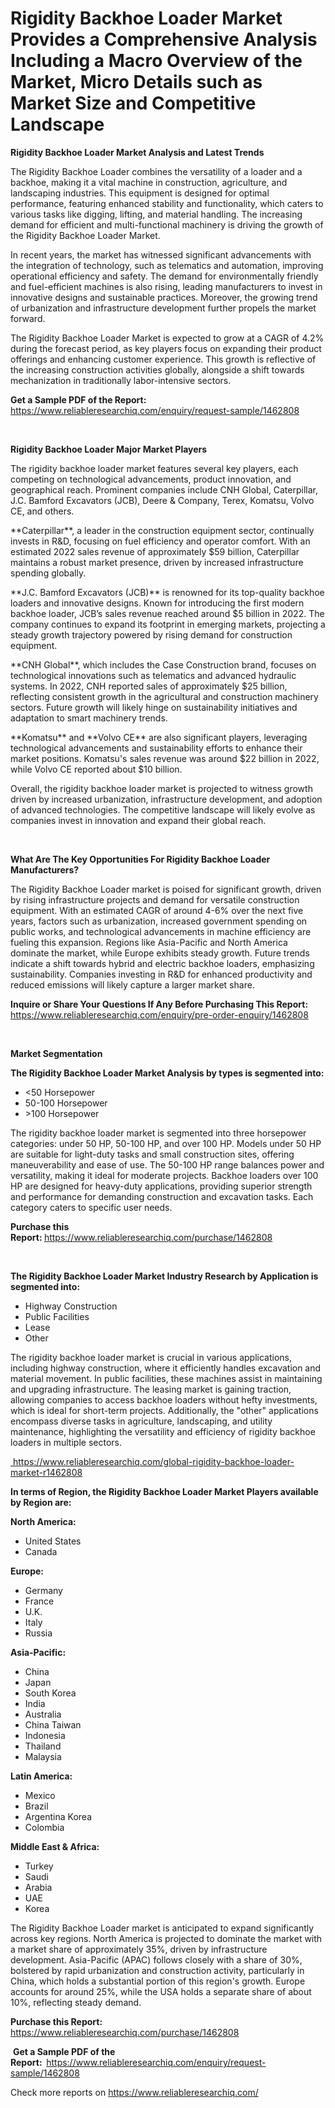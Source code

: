 <p><h1>Rigidity Backhoe Loader Market Provides a Comprehensive Analysis Including a Macro Overview of the Market, Micro Details such as Market Size and Competitive Landscape</h1></p><p><strong>Rigidity Backhoe Loader Market Analysis and Latest Trends</strong></p>
<p><p>The Rigidity Backhoe Loader combines the versatility of a loader and a backhoe, making it a vital machine in construction, agriculture, and landscaping industries. This equipment is designed for optimal performance, featuring enhanced stability and functionality, which caters to various tasks like digging, lifting, and material handling. The increasing demand for efficient and multi-functional machinery is driving the growth of the Rigidity Backhoe Loader Market.</p><p>In recent years, the market has witnessed significant advancements with the integration of technology, such as telematics and automation, improving operational efficiency and safety. The demand for environmentally friendly and fuel-efficient machines is also rising, leading manufacturers to invest in innovative designs and sustainable practices. Moreover, the growing trend of urbanization and infrastructure development further propels the market forward.</p><p>The Rigidity Backhoe Loader Market is expected to grow at a CAGR of 4.2% during the forecast period, as key players focus on expanding their product offerings and enhancing customer experience. This growth is reflective of the increasing construction activities globally, alongside a shift towards mechanization in traditionally labor-intensive sectors.</p></p>
<p><strong>Get a Sample PDF of the Report:&nbsp;</strong> <a href="https://www.reliableresearchiq.com/enquiry/request-sample/1462808?utm_campaign=2233&utm_medium=2&utm_source=Github&utm_content=ia&utm_term=27022025&utm_id=rigidity-backhoe-loader">https://www.reliableresearchiq.com/enquiry/request-sample/1462808</a></p>
<p>&nbsp;</p>
<p><strong>Rigidity Backhoe Loader Major Market Players</strong></p>
<p><p>The rigidity backhoe loader market features several key players, each competing on technological advancements, product innovation, and geographical reach. Prominent companies include CNH Global, Caterpillar, J.C. Bamford Excavators (JCB), Deere & Company, Terex, Komatsu, Volvo CE, and others.</p><p>**Caterpillar**, a leader in the construction equipment sector, continually invests in R&D, focusing on fuel efficiency and operator comfort. With an estimated 2022 sales revenue of approximately $59 billion, Caterpillar maintains a robust market presence, driven by increased infrastructure spending globally.</p><p>**J.C. Bamford Excavators (JCB)** is renowned for its top-quality backhoe loaders and innovative designs. Known for introducing the first modern backhoe loader, JCB’s sales revenue reached around $5 billion in 2022. The company continues to expand its footprint in emerging markets, projecting a steady growth trajectory powered by rising demand for construction equipment.</p><p>**CNH Global**, which includes the Case Construction brand, focuses on technological innovations such as telematics and advanced hydraulic systems. In 2022, CNH reported sales of approximately $25 billion, reflecting consistent growth in the agricultural and construction machinery sectors. Future growth will likely hinge on sustainability initiatives and adaptation to smart machinery trends.</p><p>**Komatsu** and **Volvo CE** are also significant players, leveraging technological advancements and sustainability efforts to enhance their market positions. Komatsu's sales revenue was around $22 billion in 2022, while Volvo CE reported about $10 billion.</p><p>Overall, the rigidity backhoe loader market is projected to witness growth driven by increased urbanization, infrastructure development, and adoption of advanced technologies. The competitive landscape will likely evolve as companies invest in innovation and expand their global reach.</p></p>
<p>&nbsp;</p>
<p><strong>What Are The Key Opportunities For Rigidity Backhoe Loader Manufacturers?</strong></p>
<p><p>The Rigidity Backhoe Loader market is poised for significant growth, driven by rising infrastructure projects and demand for versatile construction equipment. With an estimated CAGR of around 4-6% over the next five years, factors such as urbanization, increased government spending on public works, and technological advancements in machine efficiency are fueling this expansion. Regions like Asia-Pacific and North America dominate the market, while Europe exhibits steady growth. Future trends indicate a shift towards hybrid and electric backhoe loaders, emphasizing sustainability. Companies investing in R&D for enhanced productivity and reduced emissions will likely capture a larger market share.</p></p>
<p><strong>Inquire or Share Your Questions If Any Before Purchasing This Report:</strong> <a href="https://www.reliableresearchiq.com/enquiry/pre-order-enquiry/1462808?utm_campaign=2233&utm_medium=2&utm_source=Github&utm_content=ia&utm_term=27022025&utm_id=rigidity-backhoe-loader">https://www.reliableresearchiq.com/enquiry/pre-order-enquiry/1462808</a></p>
<p>&nbsp;</p>
<p><strong>Market Segmentation</strong></p>
<p><strong>The Rigidity Backhoe Loader Market Analysis by types is segmented into:</strong></p>
<p><ul><li><50 Horsepower</li><li>50-100 Horsepower</li><li>>100 Horsepower</li></ul></p>
<p><p>The rigidity backhoe loader market is segmented into three horsepower categories: under 50 HP, 50-100 HP, and over 100 HP. Models under 50 HP are suitable for light-duty tasks and small construction sites, offering maneuverability and ease of use. The 50-100 HP range balances power and versatility, making it ideal for moderate projects. Backhoe loaders over 100 HP are designed for heavy-duty applications, providing superior strength and performance for demanding construction and excavation tasks. Each category caters to specific user needs.</p></p>
<p><strong>Purchase this Report:&nbsp;</strong><a href="https://www.reliableresearchiq.com/purchase/1462808?utm_campaign=2233&utm_medium=2&utm_source=Github&utm_content=ia&utm_term=27022025&utm_id=rigidity-backhoe-loader">https://www.reliableresearchiq.com/purchase/1462808</a></p>
<p>&nbsp;</p>
<p><strong>The Rigidity Backhoe Loader Market Industry Research by Application is segmented into:</strong></p>
<p><ul><li>Highway Construction</li><li>Public Facilities</li><li>Lease</li><li>Other</li></ul></p>
<p><p>The rigidity backhoe loader market is crucial in various applications, including highway construction, where it efficiently handles excavation and material movement. In public facilities, these machines assist in maintaining and upgrading infrastructure. The leasing market is gaining traction, allowing companies to access backhoe loaders without hefty investments, which is ideal for short-term projects. Additionally, the "other" applications encompass diverse tasks in agriculture, landscaping, and utility maintenance, highlighting the versatility and efficiency of rigidity backhoe loaders in multiple sectors.</p></p>
<p><a href="https://www.reliableresearchiq.com/global-rigidity-backhoe-loader-market-r1462808?utm_campaign=2233&utm_medium=2&utm_source=Github&utm_content=ia&utm_term=27022025&utm_id=rigidity-backhoe-loader">&nbsp;https://www.reliableresearchiq.com/global-rigidity-backhoe-loader-market-r1462808</a></p>
<p><strong>In terms of Region, the Rigidity Backhoe Loader Market Players available by Region are:</strong></p>
<p>
    <p> <strong> North America: </strong>
        <ul>
            <li>United States</li>
            <li>Canada</li>
        </ul>
        </p> 
    <p> <strong> Europe: </strong>
        <ul>
            <li>Germany</li>
            <li>France</li>
            <li>U.K.</li>
            <li>Italy</li>
            <li>Russia</li>
        </ul>
        </p> 
    <p> <strong> Asia-Pacific: </strong>
        <ul>
            <li>China</li>
            <li>Japan</li>
            <li>South Korea</li>
            <li>India</li>
            <li>Australia</li>
            <li>China Taiwan</li>
            <li>Indonesia</li>
            <li>Thailand</li>
            <li>Malaysia</li>
        </ul>
        </p> 
    <p> <strong> Latin America: </strong>
        <ul>
            <li>Mexico</li>
            <li>Brazil</li>
            <li>Argentina Korea</li>
            <li>Colombia</li>
        </ul>
        </p> 
    <p> <strong> Middle East & Africa: </strong>
        <ul>
            <li>Turkey</li>
            <li>Saudi</li>
            <li>Arabia</li>
            <li>UAE</li>
            <li>Korea</li>
        </ul>
    </p>
    </p>
<p><p>The Rigidity Backhoe Loader market is anticipated to expand significantly across key regions. North America is projected to dominate the market with a market share of approximately 35%, driven by infrastructure development. Asia-Pacific (APAC) follows closely with a share of 30%, bolstered by rapid urbanization and construction activity, particularly in China, which holds a substantial portion of this region's growth. Europe accounts for around 25%, while the USA holds a separate share of about 10%, reflecting steady demand.</p></p>
<p><strong>Purchase this Report: </strong><a href="https://www.reliableresearchiq.com/purchase/1462808?utm_campaign=2233&utm_medium=2&utm_source=Github&utm_content=ia&utm_term=27022025&utm_id=rigidity-backhoe-loader">https://www.reliableresearchiq.com/purchase/1462808</a></p>
<p>&nbsp;<strong>Get a Sample PDF of the Report:&nbsp;&nbsp;</strong><a href="https://www.reliableresearchiq.com/enquiry/request-sample/1462808?utm_campaign=2233&utm_medium=2&utm_source=Github&utm_content=ia&utm_term=27022025&utm_id=rigidity-backhoe-loader">https://www.reliableresearchiq.com/enquiry/request-sample/1462808</a></p>
<p><strong></strong></p>
<p>Check more reports on <a href="https://www.reliableresearchiq.com/?utm_campaign=2233&utm_medium=2&utm_source=Github&utm_content=ia&utm_term=27022025&utm_id=rigidity-backhoe-loader">https://www.reliableresearchiq.com/</a></p>